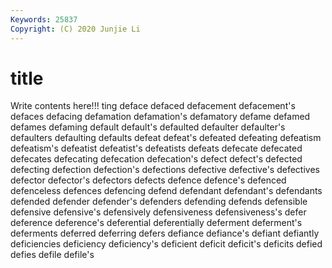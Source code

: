 ```yaml
---
Keywords: 25837
Copyright: (C) 2020 Junjie Li
---
```


# title

Write contents here!!!
ting 
deface 
defaced 
defacement 
defacement's
defaces 
defacing 
defamation 
defamation's 
defamatory 
defame 
defamed 
defames 
defaming 
default
default's 
defaulted 
defaulter 
defaulter's 
defaulters 
defaulting 
defaults 
defeat 
defeat's 
defeated
defeating 
defeatism 
defeatism's 
defeatist 
defeatist's 
defeatists 
defeats 
defecate 
defecated 
defecates
defecating 
defecation 
defecation's 
defect 
defect's 
defected 
defecting 
defection 
defection's 
defections
defective 
defective's 
defectives 
defector 
defector's 
defectors 
defects 
defence 
defence's 
defenced
defenceless 
defences 
defencing 
defend 
defendant 
defendant's 
defendants 
defended 
defender 
defender's
defenders 
defending 
defends 
defensible 
defensive 
defensive's 
defensively 
defensiveness 
defensiveness's 
defer
deference 
deference's 
deferential 
deferentially 
deferment 
deferment's 
deferments 
deferred 
deferring 
defers
defiance 
defiance's 
defiant 
defiantly 
deficiencies 
deficiency 
deficiency's 
deficient 
deficit 
deficit's
deficits 
defied 
defies 
defile 
defile's 
